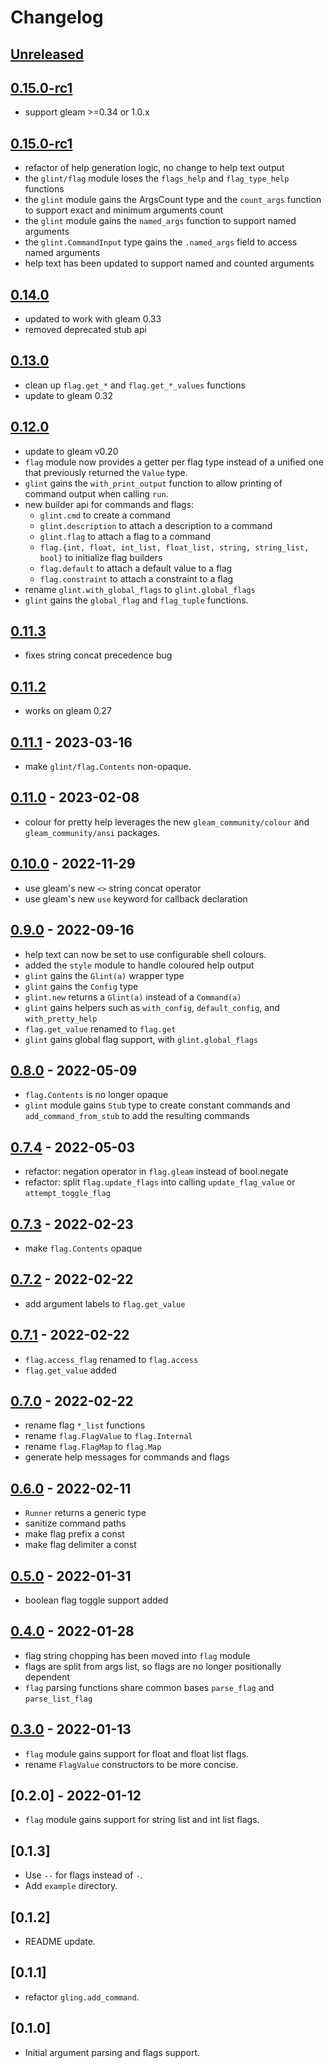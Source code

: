 # Changelog

## [Unreleased](https://github.com/TanklesXL/glint/compare/v0.14.0...HEAD)

## [0.15.0-rc1](https://github.com/TanklesXL/glint/compare/v0.14.0...v0.15.0-rc1)
- support gleam >=0.34 or 1.0.x

## [0.15.0-rc1](https://github.com/TanklesXL/glint/compare/v0.14.0...v0.15.0-rc1)

- refactor of help generation logic, no change to help text output
- the `glint/flag` module loses the `flags_help` and `flag_type_help` functions
- the `glint` module gains the ArgsCount type and the `count_args` function to support exact and minimum arguments count
- the `glint` module gains the `named_args` function to support named arguments
- the `glint.CommandInput` type gains the `.named_args` field to access named arguments
- help text has been updated to support named and counted arguments

## [0.14.0](https://github.com/TanklesXL/glint/compare/v0.13.0...v0.14.0)

- updated to work with gleam 0.33
- removed deprecated stub api

## [0.13.0](https://github.com/TanklesXL/glint/compare/v0.12.0...v0.13.0)

- clean up `flag.get_*` and `flag.get_*_values` functions
- update to gleam 0.32

## [0.12.0](https://github.com/TanklesXL/glint/compare/v0.11.3...v0.12.0)

- update to gleam v0.20
- `flag` module now provides a getter per flag type instead of a unified one that previously returned the `Value` type.
- `glint` gains the `with_print_output` function to allow printing of command output when calling `run`.
- new builder api for commands and flags:
  - `glint.cmd` to create a command
  - `glint.description` to attach a description to a command
  - `glint.flag` to attach a flag to a command
  - `flag.{int, float, int_list, float_list, string, string_list, bool}` to initialize flag builders
  - `flag.default` to attach a default value to a flag
  - `flag.constraint` to attach a constraint to a flag
- rename `glint.with_global_flags` to `glint.global_flags`
- `glint` gains the `global_flag` and `flag_tuple` functions.

## [0.11.3](https://github.com/TanklesXL/glint/compare/v0.11.2...v0.11.3)

- fixes string concat precedence bug

## [0.11.2](https://github.com/TanklesXL/glint/compare/v0.11.1...v0.11.2)

- works on gleam 0.27

## [0.11.1](https://github.com/TanklesXL/glint/compare/v0.11.0...v0.11.1) - 2023-03-16

- make `glint/flag.Contents` non-opaque.

## [0.11.0](https://github.com/TanklesXL/glint/compare/v0.10.0...v0.11.0) - 2023-02-08

- colour for pretty help leverages the new `gleam_community/colour` and `gleam_community/ansi` packages.

## [0.10.0](https://github.com/TanklesXL/glint/compare/v0.9.0...v0.10.0) - 2022-11-29

- use gleam's new `<>` string concat operator
- use gleam's new `use` keyword for callback declaration

## [0.9.0](https://github.com/TanklesXL/glint/compare/v0.8.0...v0.9.0) - 2022-09-16

- help text can now be set to use configurable shell colours.
- added the `style` module to handle coloured help output
- `glint` gains the `Glint(a)` wrapper type
- `glint` gains the `Config` type
- `glint.new` returns a `Glint(a)` instead of a `Command(a)`
- `glint` gains helpers such as `with_config`, `default_config`, and `with_pretty_help`
- `flag.get_value` renamed to `flag.get`
- `glint` gains global flag support, with `glint.global_flags`

## [0.8.0](https://github.com/TanklesXL/glint/compare/v0.7.4...v0.8.0) - 2022-05-09

- `flag.Contents` is no longer opaque
- `glint` module gains `Stub` type to create constant commands and `add_command_from_stub` to add the resulting commands

## [0.7.4](https://github.com/TanklesXL/glint/compare/v0.7.3...v0.7.4) - 2022-05-03

- refactor: negation operator in `flag.gleam` instead of bool.negate
- refactor: split `flag.update_flags` into calling `update_flag_value` or `attempt_toggle_flag`

## [0.7.3](https://github.com/TanklesXL/glint/compare/v0.7.2...v0.7.3) - 2022-02-23

- make `flag.Contents` opaque

## [0.7.2](https://github.com/TanklesXL/glint/compare/v0.7.1...v0.7.2) - 2022-02-22

- add argument labels to `flag.get_value`

## [0.7.1](https://github.com/TanklesXL/glint/compare/v0.7.0...v0.7.1) - 2022-02-22

- `flag.access_flag` renamed to `flag.access`
- `flag.get_value` added

## [0.7.0](https://github.com/TanklesXL/glint/compare/v0.6.0...v0.7.0) - 2022-02-22

- rename flag `*_list` functions
- rename `flag.FlagValue` to `flag.Internal`
- rename `flag.FlagMap` to `flag.Map`
- generate help messages for commands and flags

## [0.6.0](https://github.com/TanklesXL/glint/compare/v0.5.0...v0.6.0) - 2022-02-11

- `Runner` returns a generic type
- sanitize command paths
- make flag prefix a const
- make flag delimiter a const

## [0.5.0](https://github.com/TanklesXL/glint/compare/v0.4.0...v0.5.0) - 2022-01-31

- boolean flag toggle support added

## [0.4.0](https://github.com/TanklesXL/glint/compare/v0.3.0...v0.4.0) - 2022-01-28

- flag string chopping has been moved into `flag` module
- flags are split from args list, so flags are no longer positionally dependent
- `flag` parsing functions share common bases `parse_flag` and `parse_list_flag`

## [0.3.0](https://github.com/TanklesXL/glint/compare/v0.2.0...v0.3.0) - 2022-01-13

- `flag` module gains support for float and float list flags.
- rename `FlagValue` constructors to be more concise.

## [0.2.0] - 2022-01-12

- `flag` module gains support for string list and int list flags.

## [0.1.3]

- Use `--` for flags instead of `-`.
- Add `example` directory.

## [0.1.2]

- README update.

## [0.1.1]

- refactor `gling.add_command`.

## [0.1.0]

- Initial argument parsing and flags support.
